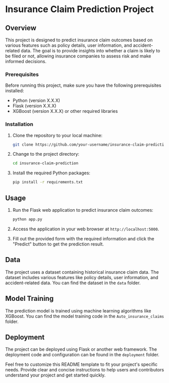 
# Insurance Claim Prediction Project

## Overview

This project is designed to predict insurance claim outcomes based on various features such as policy details, user information, and accident-related data. The goal is to provide insights into whether a claim is likely to be filed or not, allowing insurance companies to assess risk and make informed decisions.


### Prerequisites

Before running this project, make sure you have the following prerequisites installed:

- Python (version X.X.X)
- Flask (version X.X.X)
- XGBoost (version X.X.X) or other required libraries

### Installation

1. Clone the repository to your local machine:

   ```bash
   git clone https://github.com/your-username/insurance-claim-prediction.git
   ```

2. Change to the project directory:

   ```bash
   cd insurance-claim-prediction
   ```

3. Install the required Python packages:

   ```bash
   pip install -r requirements.txt
   ```

## Usage

1. Run the Flask web application to predict insurance claim outcomes:

   ```bash
   python app.py
   ```

2. Access the application in your web browser at `http://localhost:5000`.

3. Fill out the provided form with the required information and click the "Predict" button to get the prediction result.

## Data

The project uses a dataset containing historical insurance claim data. The dataset includes various features like policy details, user information, and accident-related data. You can find the dataset in the `data` folder.

## Model Training

The prediction model is trained using machine learning algorithms like XGBoost. You can find the model training code in the `Auto_insurance_claims` folder.

## Deployment

The project can be deployed using Flask or another web framework. The deployment code and configuration can be found in the `deployment` folder.



Feel free to customize this README template to fit your project's specific needs. Provide clear and concise instructions to help users and contributors understand your project and get started quickly.
